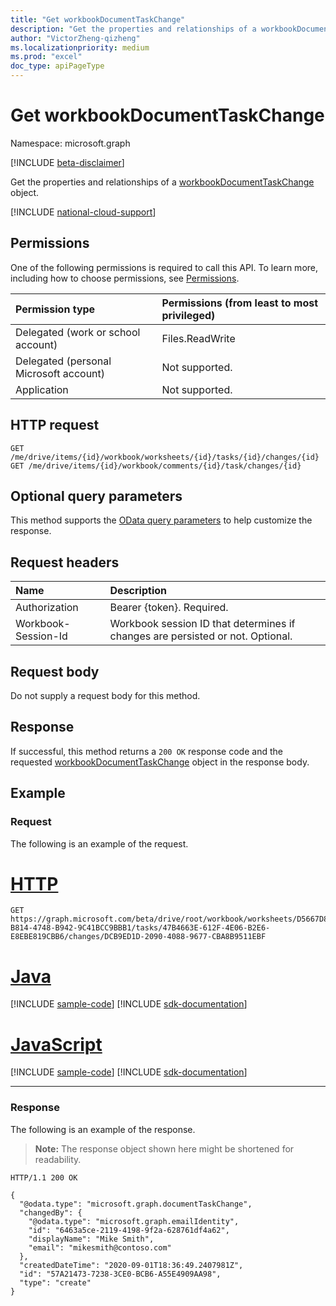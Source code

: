 ```yaml
---
title: "Get workbookDocumentTaskChange"
description: "Get the properties and relationships of a workbookDocumentTaskChange object."
author: "VictorZheng-qizheng"
ms.localizationpriority: medium
ms.prod: "excel"
doc_type: apiPageType
---
```


# Get workbookDocumentTaskChange

Namespace: microsoft.graph

[!INCLUDE [beta-disclaimer](../../includes/beta-disclaimer.md)]

Get the properties and relationships of a [workbookDocumentTaskChange](../resources/workbookdocumenttaskchange.md) object.

[!INCLUDE [national-cloud-support](../../includes/global-only.md)]

## Permissions

One of the following permissions is required to call this API. To learn more, including how to choose permissions, see [Permissions](/graph/permissions-reference).

|Permission type      | Permissions (from least to most privileged)              |
|:--------------------|:---------------------------------------------------------|
|Delegated (work or school account) | Files.ReadWrite    |
|Delegated (personal Microsoft account) | Not supported.    |
|Application | Not supported. |

## HTTP request

<!-- { "blockType": "ignored" } -->
```http
GET /me/drive/items/{id}/workbook/worksheets/{id}/tasks/{id}/changes/{id}
GET /me/drive/items/{id}/workbook/comments/{id}/task/changes/{id}
```
## Optional query parameters

This method supports the [OData query parameters](/graph/query-parameters) to help customize the response.

## Request headers

| Name      |Description|
|:----------|:----------|
| Authorization  | Bearer {token}. Required. |
| Workbook-Session-Id  | Workbook session ID that determines if changes are persisted or not. Optional.|

## Request body

Do not supply a request body for this method.

## Response

If successful, this method returns a `200 OK` response code and the requested [workbookDocumentTaskChange](../resources/workbookdocumenttaskchange.md) object in the response body.

## Example

### Request

The following is an example of the request.

# [HTTP](#tab/http)
<!-- {
  "blockType": "request",
  "name": "get_workbookDocumentTaskChange"
}-->
```msgraph-interactive
GET https://graph.microsoft.com/beta/drive/root/workbook/worksheets/D5667D8C-B814-4748-B942-9C41BCC9BBB1/tasks/47B4663E-612F-4E06-B2E6-E8EBE819CBB6/changes/DCB9ED1D-2090-4088-9677-CBA8B9511EBF
```

# [Java](#tab/java)
[!INCLUDE [sample-code](../includes/snippets/java/get-workbookdocumenttaskchange-java-snippets.md)]
[!INCLUDE [sdk-documentation](../includes/snippets/snippets-sdk-documentation-link.md)]

# [JavaScript](#tab/javascript)
[!INCLUDE [sample-code](../includes/snippets/javascript/get-workbookdocumenttaskchange-javascript-snippets.md)]
[!INCLUDE [sdk-documentation](../includes/snippets/snippets-sdk-documentation-link.md)]

---

### Response

The following is an example of the response.

>**Note:** The response object shown here might be shortened for readability.
<!-- {
  "blockType": "response",
  "truncated": true,
  "@odata.type": "microsoft.graph.workbookDocumentTaskChange"
} -->
```http
HTTP/1.1 200 OK

{
  "@odata.type": "microsoft.graph.documentTaskChange",
  "changedBy": {
    "@odata.type": "microsoft.graph.emailIdentity",
    "id": "6463a5ce-2119-4198-9f2a-628761df4a62",
    "displayName": "Mike Smith",
    "email": "mikesmith@contoso.com"
  },
  "createdDateTime": "2020-09-01T18:36:49.2407981Z",
  "id": "57A21473-7238-3CE0-BCB6-A55E4909AA98",
  "type": "create"
}
```
